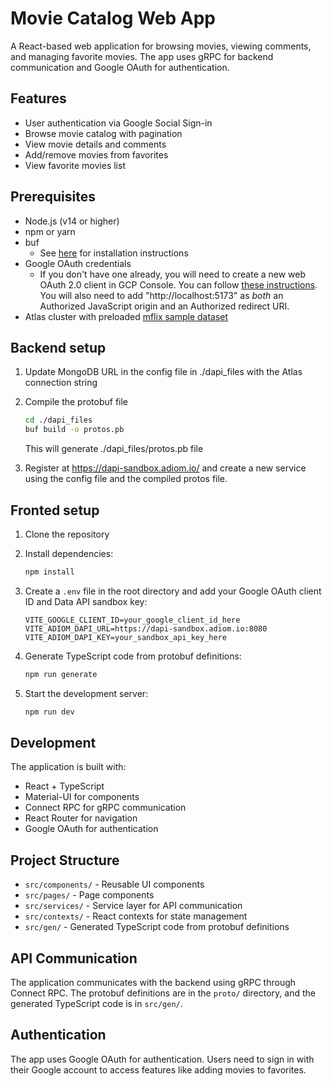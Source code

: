 # Movie Catalog Web App

A React-based web application for browsing movies, viewing comments, and managing favorite movies. The app uses gRPC for backend communication and Google OAuth for authentication.

## Features

- User authentication via Google Social Sign-in
- Browse movie catalog with pagination
- View movie details and comments
- Add/remove movies from favorites
- View favorite movies list

## Prerequisites

- Node.js (v14 or higher)
- npm or yarn
- buf
   - See [here](https://buf.build/docs/cli/installation/) for installation instructions
- Google OAuth credentials
   - If you don't have one already, you will need to create a new web OAuth 2.0 client in GCP Console. You can follow [these instructions](https://developers.google.com/identity/protocols/oauth2). You will also need to add "http://localhost:5173" as *both* an Authorized JavaScript origin and an Authorized redirect URI.
- Atlas cluster with preloaded [mflix sample dataset](https://www.mongodb.com/docs/atlas/sample-data/sample-mflix/)

## Backend setup

1. Update MongoDB URL in the config file in ./dapi_files with the Atlas connection string

2. Compile the protobuf file
   ```bash
   cd ./dapi_files
   buf build -o protos.pb
   ```
   This will generate ./dapi_files/protos.pb file
   
3. Register at https://dapi-sandbox.adiom.io/ and create a new service using the config file and the compiled protos file.

## Fronted setup

1. Clone the repository
2. Install dependencies:
   ```bash
   npm install
   ```

3. Create a `.env` file in the root directory and add your Google OAuth client ID and Data API sandbox key:
   ```
   VITE_GOOGLE_CLIENT_ID=your_google_client_id_here
   VITE_ADIOM_DAPI_URL=https://dapi-sandbox.adiom.io:8080
   VITE_ADIOM_DAPI_KEY=your_sandbox_api_key_here
   ```

4. Generate TypeScript code from protobuf definitions:
   ```bash
   npm run generate
   ```

5. Start the development server:
   ```bash
   npm run dev
   ```

## Development

The application is built with:
- React + TypeScript
- Material-UI for components
- Connect RPC for gRPC communication
- React Router for navigation
- Google OAuth for authentication

## Project Structure

- `src/components/` - Reusable UI components
- `src/pages/` - Page components
- `src/services/` - Service layer for API communication
- `src/contexts/` - React contexts for state management
- `src/gen/` - Generated TypeScript code from protobuf definitions

## API Communication

The application communicates with the backend using gRPC through Connect RPC. The protobuf definitions are in the `proto/` directory, and the generated TypeScript code is in `src/gen/`.

## Authentication

The app uses Google OAuth for authentication. Users need to sign in with their Google account to access features like adding movies to favorites.
